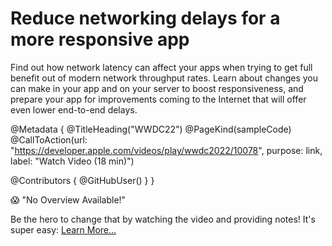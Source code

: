 # Reduce networking delays for a more responsive app

Find out how network latency can affect your apps when trying to get full benefit out of modern network throughput rates. Learn about changes you can make in your app and on your server to boost responsiveness, and prepare your app for improvements coming to the Internet that will offer even lower end-to-end delays.

@Metadata {
   @TitleHeading("WWDC22")
   @PageKind(sampleCode)
   @CallToAction(url: "https://developer.apple.com/videos/play/wwdc2022/10078", purpose: link, label: "Watch Video (18 min)")

   @Contributors {
      @GitHubUser(<replace this with your GitHub handle>)
   }
}

😱 "No Overview Available!"

Be the hero to change that by watching the video and providing notes! It's super easy:
 [Learn More…](https://wwdcnotes.com/documentation/wwdcnotes/contributing)
